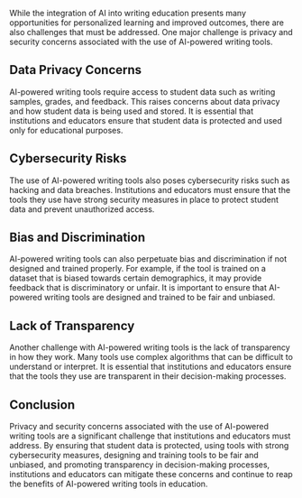 

While the integration of AI into writing education presents many opportunities for personalized learning and improved outcomes, there are also challenges that must be addressed. One major challenge is privacy and security concerns associated with the use of AI-powered writing tools.

Data Privacy Concerns
---------------------

AI-powered writing tools require access to student data such as writing samples, grades, and feedback. This raises concerns about data privacy and how student data is being used and stored. It is essential that institutions and educators ensure that student data is protected and used only for educational purposes.

Cybersecurity Risks
-------------------

The use of AI-powered writing tools also poses cybersecurity risks such as hacking and data breaches. Institutions and educators must ensure that the tools they use have strong security measures in place to protect student data and prevent unauthorized access.

Bias and Discrimination
-----------------------

AI-powered writing tools can also perpetuate bias and discrimination if not designed and trained properly. For example, if the tool is trained on a dataset that is biased towards certain demographics, it may provide feedback that is discriminatory or unfair. It is important to ensure that AI-powered writing tools are designed and trained to be fair and unbiased.

Lack of Transparency
--------------------

Another challenge with AI-powered writing tools is the lack of transparency in how they work. Many tools use complex algorithms that can be difficult to understand or interpret. It is essential that institutions and educators ensure that the tools they use are transparent in their decision-making processes.

Conclusion
----------

Privacy and security concerns associated with the use of AI-powered writing tools are a significant challenge that institutions and educators must address. By ensuring that student data is protected, using tools with strong cybersecurity measures, designing and training tools to be fair and unbiased, and promoting transparency in decision-making processes, institutions and educators can mitigate these concerns and continue to reap the benefits of AI-powered writing tools in education.
